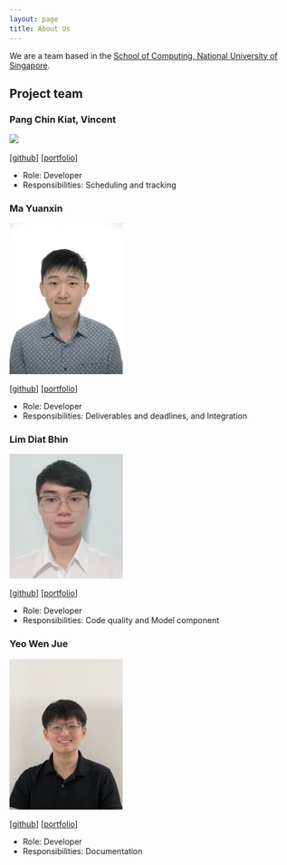 ```yaml
---
layout: page
title: About Us
---
```


We are a team based in the [School of Computing, National University of Singapore](http://www.comp.nus.edu.sg).


## Project team


### Pang Chin Kiat, Vincent

<img src="images/securespider.png" width="200px">

[[github](https://github.com/securespider)]
[[portfolio](team/securespider.md)]

* Role: Developer
* Responsibilities: Scheduling and tracking


### Ma Yuanxin

<img src="./images/mayuanxin1234.png" width="200px">

[[github](https://github.com/mayuanxin1234)]
[[portfolio](team/mayuanxin1234.md)]

*  Role: Developer
*  Responsibilities: Deliverables and deadlines, and Integration


### Lim Diat Bhin

<img src="./images/diatbbin.png" width="200px">

[[github](https://github.com/Diatbbin)]
[[portfolio](team/diatbbin.md)]

* Role: Developer
* Responsibilities: Code quality and Model component

### Yeo Wen Jue

<img src="images/mrtwit99.png" width="200px">

[[github](https://github.com/MrTwit99)]
[[portfolio](team/mrtwit99.md)]

* Role: Developer
* Responsibilities: Documentation
